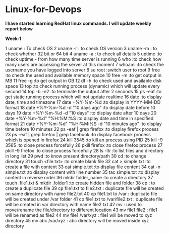 # Linux-for-Devops

**I have started learning RedHat linux commands. I will update weekly report below**

**Week-1**

1 uname : To check OS
  2 uname -r : to check OS version 
  3 uname -m : to check whether 32 bit or 64 bit
  4 uname -a : to check all details
5 uptime :to check uptime - from how many time server is running
6 who :to check how many users are accessing the server at this moment
7 whoami :to check the username you have logged into server
8 su root :switch user to root
9 free :to check the used and available memory space
  10 free -m :to get output in MB
  11 free -g :to get output in GB
12 df -h :to check used and available disk space
13 top :to check running process (dynamic) which will update every second
  14 top -b -n2 :to terminate the output after 2 seconds
15 ps -eaf :to get static running process which will not update realtime
16 date :to display date, time and timezone
  17 date +%Y-%m-%d :to display in YYYY-MM-DD format
  18 date +%Y-%m-%d -d "10 days ago" :to display date before 10 days
  19 date +%Y-%m-%d -d "10 days" :to display date after 10 days
  20 date +%Y-%m-%d" "%H:%M:%S :to display date and time in specified format
  21 date +%Y-%m-%d" "%H:%M:%S -d "10 minutes ago" :to display time before 10 minutes
22 ps -eaf | grep firefox :to display firefox process
23 ps -eaf | grep firefox | grep facebook :to display facebook process which is opened in firefox
24 kill 3545 :to kill an process using PID
25 kill -9 3565 :to close process forcefully
26 pkill firefox :to close firefox process
27 pkill -9 firefox :to close process forcefully
28 ls -ltr :to list files and directory in long list 
29 pwd :to know present directory/path
30 cd :to change directory
31 touch <file.txt> :to create blank file
32 cat > simple.txt :to create a file with content
33 cat simple.txt :to display file content
34 cat -n simple.txt :to display content with line number
35 tac simple.txt :to display content in reverse order
36 mkdir folder_name :to create a directory
37 touch .file1.txt & mkdir .folder1 :to create hidden file and folder
38 cp : to create a duplicate file 
39 cp file1.txt to file2.txt : duplicate file will be created on same directory with name file2.txt
40 cp file1.txt to /var : duplicate file will be created under /var folder
41 cp file1.txt to /var/file2.txt : duplicate file will be created in var directory with name file2.txt
42 mv : used to move/rename the file/directory to different location
43 mv file1 file2 : file1 will be renamed as file2
44 mv file1 /var/xyz : file1 will be moved to xyz directory
45 mv abc /var/xyz : abc directory will be moved inside xyz directory

